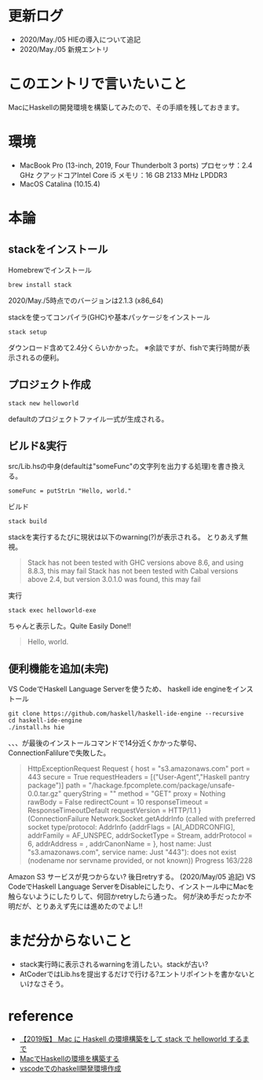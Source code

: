# 更新ログ
- 2020/May./05 HIEの導入について追記
- 2020/May./05 新規エントリ

# このエントリで言いたいこと
MacにHaskellの開発環境を構築してみたので、その手順を残しておきます。

# 環境
- MacBook Pro (13-inch, 2019, Four Thunderbolt 3 ports)
プロセッサ：2.4 GHz クアッドコアIntel Core i5
メモリ：16 GB 2133 MHz LPDDR3
- MacOS Catalina (10.15.4)

# 本論
## stackをインストール
Homebrewでインストール
```
brew install stack
```
2020/May./5時点でのバージョンは2.1.3 (x86_64)

stackを使ってコンパイラ(GHC)や基本パッケージをインストール
```
stack setup
```
ダウンロード含めて2.4分くらいかかった。
※余談ですが、fishで実行時間が表示されるの便利。

## プロジェクト作成
```
stack new helloworld
```
defaultのプロジェクトファイル一式が生成される。

## ビルド&実行
src/Lib.hsの中身(defaultは"someFunc"の文字列を出力する処理)を書き換える。
```
someFunc = putStrLn "Hello, world."
```
ビルド
```
stack build
```
stackを実行するたびに現状は以下のwarning(?)が表示される。
とりあえず無視。
> Stack has not been tested with GHC versions above 8.6, and using 8.8.3, this may fail
> Stack has not been tested with Cabal versions above 2.4, but version 3.0.1.0 was found, this may fail

実行
```
stack exec helloworld-exe
```
ちゃんと表示した。Quite Easily Done!!

> Hello, world.

## 便利機能を追加(未完)
VS CodeでHaskell Language Serverを使うため、
haskell ide engineをインストール
```
git clone https://github.com/haskell/haskell-ide-engine --recursive
cd haskell-ide-engine
./install.hs hie
```
、、、が最後のインストールコマンドで14分近くかかった挙句、ConnectionFalilureで失敗した。

> HttpExceptionRequest Request {
>   host                 = "s3.amazonaws.com"
>   port                 = 443
>   secure               = True
>   requestHeaders       = [("User-Agent","Haskell pantry package")]
>   path                 = "/hackage.fpcomplete.com/package/unsafe-0.0.tar.gz"
>   queryString          = ""
>   method               = "GET"
>   proxy                = Nothing
>   rawBody              = False
>   redirectCount        = 10
>   responseTimeout      = ResponseTimeoutDefault
>   requestVersion       = HTTP/1.1
> }
>  (ConnectionFailure Network.Socket.getAddrInfo (called with preferred socket type/protocol: AddrInfo {addrFlags = [AI_ADDRCONFIG], addrFamily = AF_UNSPEC, addrSocketType = Stream, addrProtocol = 6, addrAddress = <assumed to be undefined>, addrCanonName = <assumed to be undefined>}, host name: Just "s3.amazonaws.com", service name: Just "443"): does not exist (nodename nor servname provided, or not known))
> Progress 163/228

Amazon S3 サービスが見つからない?
後日retryする。
(2020/May/05 追記)
VS CodeでHaskell Language ServerをDisableにしたり、インストール中にMacを触らないようにしたりして、何回かretryしたら通った。
何が決め手だったか不明だが、とりあえず先には進めたのでよし!!

# まだ分からないこと
- stack実行時に表示されるwarningを消したい。stackが古い?
- AtCoderではLib.hsを提出するだけで行ける?エントリポイントを書かないといけなさそう。

# reference
- [【2019版】 Mac に Haskell の環境構築をして stack で helloworld するまで][qiita]
- [MacでHaskellの環境を構築する][noozui]
- [vscodeでのhaskell開発環境作成][ngiy]

[noozui]: https://www.nooozui.com/entry/20191111/1573473976
[ngiy]: https://ngiy.hatenablog.com/entry/2018/06/06/142147
[qiita]: https://qiita.com/yusk_1860/items/deeb025953990ac09dce
